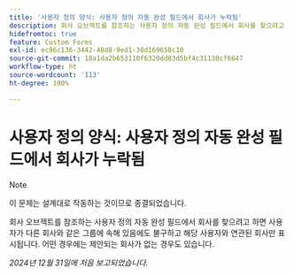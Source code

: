 ```yaml
---
title: '사용자 정의 양식: 사용자 정의 자동 완성 필드에서 회사가 누락됨'
description: 회사 오브젝트를 참조하는 사용자 정의 자동 완성 필드에서 회사를 찾으려고 하면 사용자가 다른 회사와 같은 그룹에 속해 있음에도 불구하고 해당 사용자와 연관된 회사만 표시됩니다. 어떤 경우에는 제안되는 회사가 없는 경우도 있습니다.
hidefromtoc: true
feature: Custom Forms
exl-id: ec96c136-3442-48d8-9ed1-38d169658c10
source-git-commit: 18a1da2b653110f6320dd83d5bf4c31130cf6647
workflow-type: ht
source-wordcount: '113'
ht-degree: 100%

---
```


# 사용자 정의 양식: 사용자 정의 자동 완성 필드에서 회사가 누락됨

>[!NOTE]
>
>이 문제는 설계대로 작동하는 것이므로 종결되었습니다.

회사 오브젝트를 참조하는 사용자 정의 자동 완성 필드에서 회사를 찾으려고 하면 사용자가 다른 회사와 같은 그룹에 속해 있음에도 불구하고 해당 사용자와 연관된 회사만 표시됩니다. 어떤 경우에는 제안되는 회사가 없는 경우도 있습니다.

_2024년 12월 31일에 처음 보고되었습니다._
